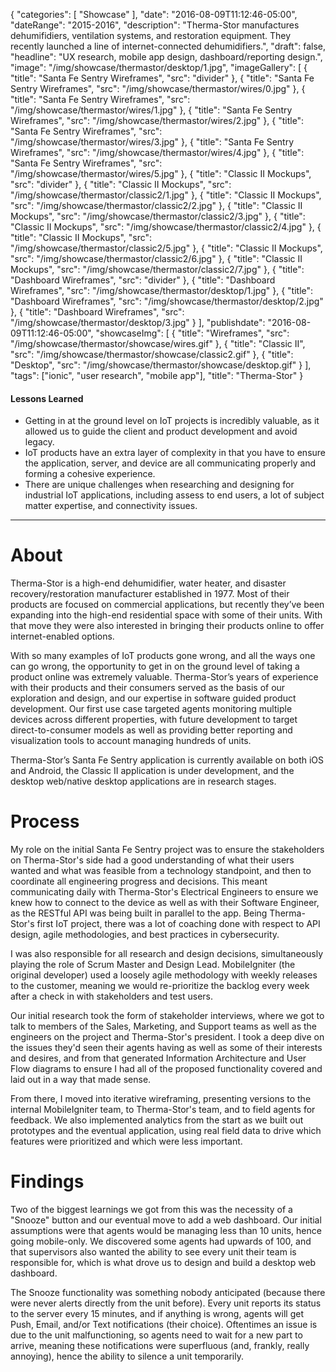 {
   "categories": [
      "Showcase"
   ],
   "date": "2016-08-09T11:12:46-05:00",
   "dateRange": "2015-2016",
   "description": "Therma-Stor manufactures dehumifidiers, ventilation systems, and restoration equipment. They recently launched a line of internet-connected dehumidifiers.",
   "draft": false,
   "headline": "UX research, mobile app design, dashboard/reporting design.",
   "image": "/img/showcase/thermastor/desktop/1.jpg",
   "imageGallery": [
     {
       "title": "Santa Fe Sentry Wireframes",
       "src": "divider"
     },
     {
       "title": "Santa Fe Sentry Wireframes",
       "src": "/img/showcase/thermastor/wires/0.jpg"
     },
     {
       "title": "Santa Fe Sentry Wireframes",
       "src": "/img/showcase/thermastor/wires/1.jpg"
     },
     {
       "title": "Santa Fe Sentry Wireframes",
       "src": "/img/showcase/thermastor/wires/2.jpg"
     },
     {
       "title": "Santa Fe Sentry Wireframes",
       "src": "/img/showcase/thermastor/wires/3.jpg"
     },
     {
       "title": "Santa Fe Sentry Wireframes",
       "src": "/img/showcase/thermastor/wires/4.jpg"
     },
     {
       "title": "Santa Fe Sentry Wireframes",
       "src": "/img/showcase/thermastor/wires/5.jpg"
     },
     {
       "title": "Classic II Mockups",
       "src": "divider"
     },
     {
       "title": "Classic II Mockups",
       "src": "/img/showcase/thermastor/classic2/1.jpg"
     },
     {
       "title": "Classic II Mockups",
       "src": "/img/showcase/thermastor/classic2/2.jpg"
     },
     {
       "title": "Classic II Mockups",
       "src": "/img/showcase/thermastor/classic2/3.jpg"
     },
     {
       "title": "Classic II Mockups",
       "src": "/img/showcase/thermastor/classic2/4.jpg"
     },
     {
       "title": "Classic II Mockups",
       "src": "/img/showcase/thermastor/classic2/5.jpg"
     },
     {
       "title": "Classic II Mockups",
       "src": "/img/showcase/thermastor/classic2/6.jpg"
     },
     {
       "title": "Classic II Mockups",
       "src": "/img/showcase/thermastor/classic2/7.jpg"
     },
     {
       "title": "Dashboard Wireframes",
       "src": "divider"
     },
     {
       "title": "Dashboard Wireframes",
       "src": "/img/showcase/thermastor/desktop/1.jpg"
     },
     {
       "title": "Dashboard Wireframes",
       "src": "/img/showcase/thermastor/desktop/2.jpg"
     },
     {
       "title": "Dashboard Wireframes",
       "src": "/img/showcase/thermastor/desktop/3.jpg"
     }
   ],
   "publishdate": "2016-08-09T11:12:46-05:00",
   "showcaseImg": [
     {
       "title": "Wireframes",
       "src": "/img/showcase/thermastor/showcase/wires.gif"
     },
     {
       "title": "Classic II",
       "src": "/img/showcase/thermastor/showcase/classic2.gif"
     },
     {
       "title": "Desktop",
       "src": "/img/showcase/thermastor/showcase/desktop.gif"
     }
   ],
   "tags": ["ionic", "user research", "mobile app"],
   "title": "Therma-Stor"
}

<div class="tldnr">
  <h4>Lessons Learned</h4>
  <ul>
    <li>Getting in at the ground level on IoT projects is incredibly valuable, as it allowed us to guide the client and product development and avoid legacy.</li>
    <li>IoT products have an extra layer of complexity in that you have to ensure the application, server, and device are all communicating properly and forming a cohesive experience.</li>
    <li>There are unique challenges when researching and designing for industrial IoT applications, including assess to end users, a lot of subject matter expertise, and connectivity issues.</li>
  </ul>
</div>

---

# About

Therma-Stor is a high-end dehumidifier, water heater, and disaster recovery/restoration manufacturer established in 1977. Most of their products are focused on commercial applications, but recently they’ve been expanding into the high-end residential space with some of their units. With that move they were also interested in bringing their products online to offer internet-enabled options.

With so many examples of IoT products gone wrong, and all the ways one can go wrong, the opportunity to get in on the ground level of taking a product online was extremely valuable. Therma-Stor’s years of experience with their products and their consumers served as the basis of our exploration and design, and our expertise in software guided product development. Our first use case targeted agents monitoring multiple devices across different properties, with future development to target direct-to-consumer models as well as providing better reporting and visualization tools to account managing hundreds of units.

Therma-Stor’s Santa Fe Sentry application is currently available on both iOS and Android, the Classic II application is under development, and the desktop web/native desktop applications are in research stages.

# Process

My role on the initial Santa Fe Sentry project was to ensure the stakeholders on Therma-Stor's side had a good understanding of what their users wanted and what was feasible from a technology standpoint, and then to coordinate all engineering progress and decisions. This meant communicating daily with Therma-Stor's Electrical Engineers to ensure we knew how to connect to the device as well as with their Software Engineer, as the RESTful API was being built in parallel to the app. Being Therma-Stor's first IoT project, there was a lot of coaching done with respect to API design, agile methodologies, and best practices in cybersecurity.

I was also responsible for all research and design decisions, simultaneously playing the role of Scrum Master and Design Lead. MobileIgniter (the original developer) used a loosely agile methodology with weekly releases to the customer, meaning we would re-prioritize the backlog every week after a check in with stakeholders and test users.

Our initial research took the form of stakeholder interviews, where we got to talk to members of the Sales, Marketing, and Support teams as well as the engineers on the project and Therma-Stor's president. I took a deep dive on the issues they'd seen their agents having as well as some of their interests and desires, and from that generated Information Architecture and User Flow diagrams to ensure I had all of the proposed functionality covered and laid out in a way that made sense.

From there, I moved into iterative wireframing, presenting versions to the internal MobileIgniter team, to Therma-Stor's team, and to field agents for feedback. We also implemented analytics from the start as we built out prototypes and the eventual application, using real field data to drive which features were prioritized and which were less important.

# Findings

Two of the biggest learnings we got from this was the necessity of a "Snooze" button and our eventual move to add a web dashboard. Our initial assumptions were that agents would be managing less than 10 units, hence going mobile-only. We discovered some agents had upwards of 100, and that supervisors also wanted the ability to see every unit their team is responsible for, which is what drove us to design and build a desktop web dashboard.

The Snooze functionality was something nobody anticipated (because there were never alerts directly from the unit before). Every unit reports its status to the server every 15 minutes, and if anything is wrong, agents will get Push, Email, and/or Text notifications (their choice). Oftentimes an issue is due to the unit malfunctioning, so agents need to wait for a new part to arrive, meaning these notifications were superfluous (and, frankly, really annoying), hence the ability to silence a unit temporarily.
